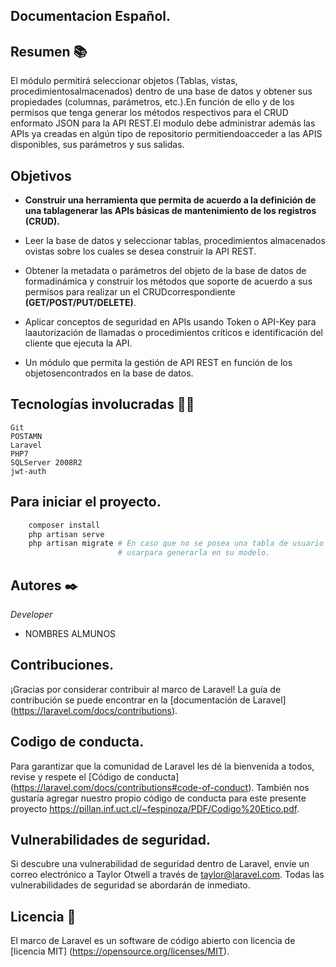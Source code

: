 ## Documentacion Español.
## Resumen 📚
El módulo permitirá seleccionar objetos (Tablas, vistas, procedimientosalmacenados) dentro de una base de datos y obtener sus propiedades (columnas, parámetros, etc.).En función de ello y de los permisos que tenga generar los métodos respectivos para el CRUD enformato JSON para la API REST.El modulo debe administrar además las APIs ya creadas en algún tipo de repositorio permitiendoacceder a las APIS disponibles, sus parámetros y sus salidas.

## Objetivos
* **Construir una herramienta que permita de acuerdo a la definición de una tablagenerar las APIs básicas de mantenimiento de los registros (CRUD).** 


 * Leer la base de datos y seleccionar tablas, procedimientos almacenados ovistas sobre los cuales se desea construir la API REST.
* Obtener la metadata o parámetros del objeto de la base de datos de formadinámica y construir los métodos que soporte de acuerdo a sus permisos para realizar un el CRUDcorrespondiente **(GET/POST/PUT/DELETE)**.
* Aplicar conceptos de seguridad en APIs usando Token o API-Key para laautorización de llamadas o procedimientos críticos e identificación del cliente que ejecuta la API.
* Un módulo que permita la gestión de API REST en función de los objetosencontrados en la base de datos.
 


## Tecnologías involucradas 👩‍💻

```
Git
POSTAMN
Laravel
PHP7
SQLServer 2008R2
jwt-auth
```

## Para iniciar el proyecto.
```py
    composer install
    php artisan serve
    php artisan migrate # En caso que no se posea una tabla de usuario en la estructura de su base de datos 
                        # usarpara generarla en su modelo.
```


## Autores ✒️

_Developer_

* NOMBRES ALMUNOS


## Contribuciones.
¡Gracias por considerar contribuir al marco de Laravel! La guía de contribución se puede encontrar en la [documentación de Laravel] (https://laravel.com/docs/contributions).

## Codigo de conducta.
Para garantizar que la comunidad de Laravel les dé la bienvenida a todos, revise y respete el [Código de conducta] (https://laravel.com/docs/contributions#code-of-conduct).
También nos gustaría agregar nuestro propio código de conducta para este presente proyecto https://pillan.inf.uct.cl/~fespinoza/PDF/Codigo%20Etico.pdf.

## Vulnerabilidades de seguridad.

Si descubre una vulnerabilidad de seguridad dentro de Laravel, envíe un correo electrónico a Taylor Otwell a través de [taylor@laravel.com](mailto:taylor@laravel.com). Todas las vulnerabilidades de seguridad se abordarán de inmediato.

## Licencia 📓

El marco de Laravel es un software de código abierto con licencia de [licencia MIT] (https://opensource.org/licenses/MIT).
